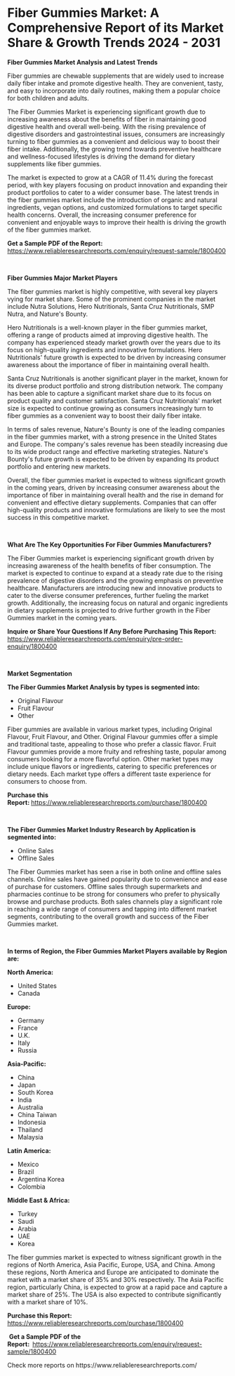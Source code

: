 <p><h1>Fiber Gummies Market: A Comprehensive Report of its Market Share & Growth Trends 2024 - 2031</h1></p><p><strong>Fiber Gummies Market Analysis and Latest Trends</strong></p>
<p><p>Fiber gummies are chewable supplements that are widely used to increase daily fiber intake and promote digestive health. They are convenient, tasty, and easy to incorporate into daily routines, making them a popular choice for both children and adults.</p><p>The Fiber Gummies Market is experiencing significant growth due to increasing awareness about the benefits of fiber in maintaining good digestive health and overall well-being. With the rising prevalence of digestive disorders and gastrointestinal issues, consumers are increasingly turning to fiber gummies as a convenient and delicious way to boost their fiber intake. Additionally, the growing trend towards preventive healthcare and wellness-focused lifestyles is driving the demand for dietary supplements like fiber gummies.</p><p>The market is expected to grow at a CAGR of 11.4% during the forecast period, with key players focusing on product innovation and expanding their product portfolios to cater to a wider consumer base. The latest trends in the fiber gummies market include the introduction of organic and natural ingredients, vegan options, and customized formulations to target specific health concerns. Overall, the increasing consumer preference for convenient and enjoyable ways to improve their health is driving the growth of the fiber gummies market.</p></p>
<p><strong>Get a Sample PDF of the Report:&nbsp;</strong> <a href="https://www.reliableresearchreports.com/enquiry/request-sample/1800400">https://www.reliableresearchreports.com/enquiry/request-sample/1800400</a></p>
<p>&nbsp;</p>
<p><strong>Fiber Gummies Major Market Players</strong></p>
<p><p>The fiber gummies market is highly competitive, with several key players vying for market share. Some of the prominent companies in the market include Nutra Solutions, Hero Nutritionals, Santa Cruz Nutritionals, SMP Nutra, and Nature's Bounty.</p><p>Hero Nutritionals is a well-known player in the fiber gummies market, offering a range of products aimed at improving digestive health. The company has experienced steady market growth over the years due to its focus on high-quality ingredients and innovative formulations. Hero Nutritionals' future growth is expected to be driven by increasing consumer awareness about the importance of fiber in maintaining overall health.</p><p>Santa Cruz Nutritionals is another significant player in the market, known for its diverse product portfolio and strong distribution network. The company has been able to capture a significant market share due to its focus on product quality and customer satisfaction. Santa Cruz Nutritionals' market size is expected to continue growing as consumers increasingly turn to fiber gummies as a convenient way to boost their daily fiber intake.</p><p>In terms of sales revenue, Nature's Bounty is one of the leading companies in the fiber gummies market, with a strong presence in the United States and Europe. The company's sales revenue has been steadily increasing due to its wide product range and effective marketing strategies. Nature's Bounty's future growth is expected to be driven by expanding its product portfolio and entering new markets.</p><p>Overall, the fiber gummies market is expected to witness significant growth in the coming years, driven by increasing consumer awareness about the importance of fiber in maintaining overall health and the rise in demand for convenient and effective dietary supplements. Companies that can offer high-quality products and innovative formulations are likely to see the most success in this competitive market.</p></p>
<p>&nbsp;</p>
<p><strong>What Are The Key Opportunities For Fiber Gummies Manufacturers?</strong></p>
<p><p>The Fiber Gummies market is experiencing significant growth driven by increasing awareness of the health benefits of fiber consumption. The market is expected to continue to expand at a steady rate due to the rising prevalence of digestive disorders and the growing emphasis on preventive healthcare. Manufacturers are introducing new and innovative products to cater to the diverse consumer preferences, further fueling the market growth. Additionally, the increasing focus on natural and organic ingredients in dietary supplements is projected to drive further growth in the Fiber Gummies market in the coming years.</p></p>
<p><strong>Inquire or Share Your Questions If Any Before Purchasing This Report:</strong> <a href="https://www.reliableresearchreports.com/enquiry/pre-order-enquiry/1800400">https://www.reliableresearchreports.com/enquiry/pre-order-enquiry/1800400</a></p>
<p>&nbsp;</p>
<p><strong>Market Segmentation</strong></p>
<p><strong>The Fiber Gummies Market Analysis by types is segmented into:</strong></p>
<p><ul><li>Original Flavour</li><li>Fruit Flavour</li><li>Other</li></ul></p>
<p><p>Fiber gummies are available in various market types, including Original Flavour, Fruit Flavour, and Other. Original Flavour gummies offer a simple and traditional taste, appealing to those who prefer a classic flavor. Fruit Flavour gummies provide a more fruity and refreshing taste, popular among consumers looking for a more flavorful option. Other market types may include unique flavors or ingredients, catering to specific preferences or dietary needs. Each market type offers a different taste experience for consumers to choose from.</p></p>
<p><strong>Purchase this Report:&nbsp;</strong><a href="https://www.reliableresearchreports.com/purchase/1800400">https://www.reliableresearchreports.com/purchase/1800400</a></p>
<p>&nbsp;</p>
<p><strong>The Fiber Gummies Market Industry Research by Application is segmented into:</strong></p>
<p><ul><li>Online Sales</li><li>Offline Sales</li></ul></p>
<p><p>The Fiber Gummies market has seen a rise in both online and offline sales channels. Online sales have gained popularity due to convenience and ease of purchase for customers. Offline sales through supermarkets and pharmacies continue to be strong for consumers who prefer to physically browse and purchase products. Both sales channels play a significant role in reaching a wide range of consumers and tapping into different market segments, contributing to the overall growth and success of the Fiber Gummies market.</p></p>
<p>&nbsp;</p>
<p><strong>In terms of Region, the Fiber Gummies Market Players available by Region are:</strong></p>
<p>
    <p> <strong> North America: </strong>
        <ul>
            <li>United States</li>
            <li>Canada</li>
        </ul>
        </p> 
    <p> <strong> Europe: </strong>
        <ul>
            <li>Germany</li>
            <li>France</li>
            <li>U.K.</li>
            <li>Italy</li>
            <li>Russia</li>
        </ul>
        </p> 
    <p> <strong> Asia-Pacific: </strong>
        <ul>
            <li>China</li>
            <li>Japan</li>
            <li>South Korea</li>
            <li>India</li>
            <li>Australia</li>
            <li>China Taiwan</li>
            <li>Indonesia</li>
            <li>Thailand</li>
            <li>Malaysia</li>
        </ul>
        </p> 
    <p> <strong> Latin America: </strong>
        <ul>
            <li>Mexico</li>
            <li>Brazil</li>
            <li>Argentina Korea</li>
            <li>Colombia</li>
        </ul>
        </p> 
    <p> <strong> Middle East & Africa: </strong>
        <ul>
            <li>Turkey</li>
            <li>Saudi</li>
            <li>Arabia</li>
            <li>UAE</li>
            <li>Korea</li>
        </ul>
    </p>
    </p>
<p><p>The fiber gummies market is expected to witness significant growth in the regions of North America, Asia Pacific, Europe, USA, and China. Among these regions, North America and Europe are anticipated to dominate the market with a market share of 35% and 30% respectively. The Asia Pacific region, particularly China, is expected to grow at a rapid pace and capture a market share of 25%. The USA is also expected to contribute significantly with a market share of 10%.</p></p>
<p><strong>Purchase this Report: </strong><a href="https://www.reliableresearchreports.com/purchase/1800400">https://www.reliableresearchreports.com/purchase/1800400</a></p>
<p>&nbsp;<strong>Get a Sample PDF of the Report:&nbsp;&nbsp;</strong><a href="https://www.reliableresearchreports.com/enquiry/request-sample/1800400">https://www.reliableresearchreports.com/enquiry/request-sample/1800400</a></p>
<p><strong></strong></p>
<p>Check more reports on https://www.reliableresearchreports.com/</p>